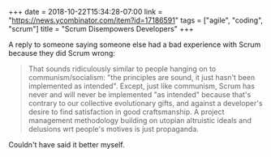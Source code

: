 +++
date = 2018-10-22T15:34:28-07:00
link = "https://news.ycombinator.com/item?id=17186591"
tags = ["agile", "coding", "scrum"]
title = "Scrum Disempowers Developers"
+++

A reply to someone saying someone else had a bad experience with Scrum because they did Scrum wrong:

>That sounds ridiculously similar to people hanging on to communism/socialism: "the principles are sound, it just hasn't been implemented as intended". Except, just like communism, Scrum has never and will never be implemented "as intended" because that's contrary to our collective evolutionary gifts, and against a developer's desire to find satisfaction in good craftsmanship. A project management methodology building on utopian altruistic ideals and delusions wrt people's motives is just propaganda.

Couldn't have said it better myself.
